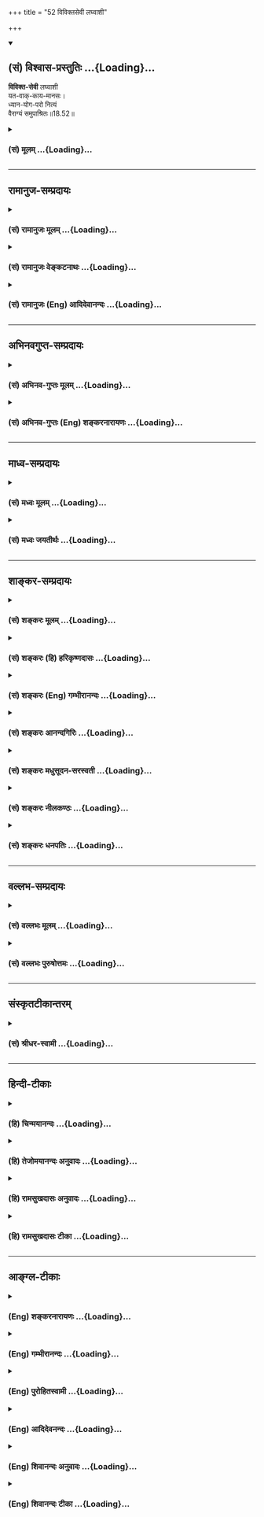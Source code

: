 +++
title = "52 विविक्तसेवी लघ्वाशी"

+++
<div class="js_include" newlevelforh1="2" title="(सं) विश्वास-प्रस्तुतिः" unfilled url="/mahAbhAratam/vyAsaH/shlokashaH/06-bhIShma-parva/03-bhagavad-gItA-parva/saMskRtam/vishvAsa-prastutiH/18_moxa-saMnyAsa-yogaH/52_viviktasevI_laghv.md">
<details open><summary><h2>(सं) विश्वास-प्रस्तुतिः ...{Loading}...</h2></summary>

**विविक्त-सेवी** लघ्वाशी  
यत-वाक्-काय-मानसः।  
ध्यान-योग-परो नित्यं  
वैराग्यं समुपाश्रितः॥18.52॥
</details>
</div>
<div class="js_include collapsed" newlevelforh1="3" title="(सं) मूलम्" unfilled url="/mahAbhAratam/vyAsaH/shlokashaH/06-bhIShma-parva/03-bhagavad-gItA-parva/saMskRtam/mUlam/18_moxa-saMnyAsa-yogaH/52_viviktasevI_laghv.md">
<details><summary><h3>(सं) मूलम् ...{Loading}...</h3></summary>

विविक्तसेवी लघ्वाशी यतवाक्कायमानसः।  
ध्यानयोगपरो नित्यं वैराग्यं समुपाश्रितः।।18.52।।
</details>
</div>


_________________
## रामानुज-सम्प्रदायः
<div class="js_include collapsed" newlevelforh1="3" title="(सं) रामानुजः मूलम्" unfilled url="/mahAbhAratam/vyAsaH/shlokashaH/06-bhIShma-parva/03-bhagavad-gItA-parva/saMskRtam/rAmAnujaH/mUlam/18_moxa-saMnyAsa-yogaH/52_viviktasevI_laghv.md">
<details><summary><h3>(सं) रामानुजः मूलम् ...{Loading}...</h3></summary>

।।18.52।।**बुद्ध्या विशुद्धया** यथावस्थितात्मतत्त्वविषयया **युक्तः;
धृत्या आत्मानं नियम्य च**,विषयविमुखीकरणेन योगयोग्यं मनः कृत्वा;
**शब्दादीन् विषयान् त्यक्त्वा** असन्निहितान् कृत्वा; तन्निमित्तौ **च**
रागद्वेषौ व्युदस्य; **विविक्तसेवी** सर्वैः ध्यानविरोधिभिः विविक्ते देशे
वर्तमानः **लघ्वाशी** अत्यशनानशनरहितः; **यतवाक्कायमानसः**
ध्यानाभिमुखीकृतकायवाङ्मनोवृत्तिः; **ध्यानयोगपरो नित्यम्** एवं भूतः सन्
आप्रयाणाद् अहरहः ध्यानयोगपरः; **वैराग्यं समुपाश्रितः**
ध्येयतत्त्वव्यतिरिक्तविषयदोषावमर्शेन तत्र विरागतां वर्धयन् **अहंकारम्;**
अनात्मनी आत्माभिमानं **बलं** तद्विवृद्धिहेतुभूतं वासनाबलं तन्निमित्तं
**दर्पं कामं क्रोधं परिग्रहं विमुच्य; निर्ममः** सर्वेषु अनात्मीयेषु
आत्मीयबुद्धिरहितः **शान्तः** आत्मानुभवैकसुखः; एवंभूतो ध्यानयोगं कुर्वन्
**ब्रह्मभूयाय कल्पते** ब्रह्मभावाय कल्पते सर्वबन्धविनिर्मुक्तो
यथावस्थितम् आत्मानम् अनुभवति इत्यर्थः।

</details>
</div>
<div class="js_include collapsed" newlevelforh1="3" title="(सं) रामानुजः वेङ्कटनाथः" unfilled url="/mahAbhAratam/vyAsaH/shlokashaH/06-bhIShma-parva/03-bhagavad-gItA-parva/saMskRtam/rAmAnujaH/venkaTanAthaH/18_moxa-saMnyAsa-yogaH/52_viviktasevI_laghv.md">
<details><summary><h3>(सं) रामानुजः वेङ्कटनाथः ...{Loading}...</h3></summary>

।। 18.52बुद्धिशब्दोऽत्र प्रस्तुतब्रह्मशब्दाभिप्रेतविषयबुद्धिगोचरः;
तस्याः
शुद्धिश्चासमग्रविषयत्वसंशयविपर्ययरूपदोषराहित्यमित्याहयथावस्थितात्मतत्त्वविषययेति। धृत्या
इति पूर्वोक्तसप्रकारसात्त्विकधृतिपरामर्शमाहविषयविमुखीकरणेनेति। अत्र
धृत्या मनोनियमनं कर्मोक्तम् अपि च पूर्वमेव त्यक्तविषयस्य कोऽसौ
तदानीन्तनस्त्यागः इत्यत्राऽऽहअसन्निहितान् कृत्वेति। विषयसन्निधिर्हि
विजितेन्द्रियमपि क्षोभयेदिति भावः। रागद्वेषौ व्युदस्य इति
वैषयिकरागद्वेषयोर्व्युदासस्यापि तादात्विकविषयत्वायवैराग्यं समुपाश्रितः
इत्यनेन पुनरुक्तिपरिहाराय चाऽऽहतन्निमित्ताविति। एतेन
विषयासन्निधानफलप्रदर्शनम्। यद्वा विप्रकृष्टेष्वपि सूक्ष्मसङ्गो
निरोद्धव्य इति भावः। विविक्तत्वं रहितत्वम् तत्प्रकृतोपयोगेन विशिनष्टि --
सर्वैर्ध्यानविरोधिभिर्विविक्ते देश इति। लघ्वाशी इत्यनेन
पूर्वोक्तंनात्यश्नतः \[6।16\] इत्यादिकं स्मार्यत
इत्यत्राऽऽहअत्यशनानशनरहित इति। धृत्याऽऽत्मानं नियम्य च
इत्यादिनायतवाक्कायमानसः इत्यस्य
पुनरुक्तिपरिहारायाहध्यानाभिमुखीकृतकायवाङ्मनोवृत्तिरिति।
कायस्याभिमुखीकरणं स्थिरासनादिपरिग्रहः वाचस्तु प्रणवादिव्यतिरिक्तवर्जनम्
मनसस्तु शुभाश्रयालम्बनम्। उक्तानां ध्यानयोगशेषत्वमाहएवम्भूतः सन्निति।
नित्यशब्दविवक्षितमाहआप्रयाणादहरहरितिरागद्वेषौ व्युदस्य इति
वैषयिकरागद्वेषयोर्व्युदासोक्तेःवैराग्यं समुपाश्रितः
इत्येतदाभिमानिकविषयम्; तत्र सम्यगुपाश्रयणं पूर्वसिद्धस्यापि
सम्यगवस्थापनमित्यभिप्रायेणविरागतां वर्धयन्नित्युक्तम्।
एवमहङ्कारादिविमोचनेऽपि द्रष्टव्यम्। शरीरमनःप्राणादिबलानां
योगविरोधित्वाभावात्वासनाबलमिति विशेषितम्।
दर्पोऽत्राहङ्कारबलहेतुकोऽङ्गीकर्तव्यानङ्गीकारः।
योगित्वशान्तत्वादिनिमित्तोऽपि दर्पस्त्याज्यःहृष्टो दृप्यति दृप्तो
धर्ममतिक्रामति \[आ.ध.सू.1।13।4\] इति स्मरणात्।
मनोवाक्कायव्यापारनिवृत्त्यादेरुक्तत्वाच्छान्तशब्दोऽत्र शमहेतुविशेषपर
इत्यत्राऽऽहआत्मानुभवैकसुख इति। इन्द्रियव्यापारोपरतिः क्रोधादिनिवृत्तिश्च
बाह्यसुखनिस्स्पृहत्वात्; तच्च प्रभूतात्मस्वसुखलाभादिति भावः। उक्तेषु
सर्वेषु ध्यानयोगस्याङ्गित्वमाहएवम्भूतो ध्यानयोगं कुर्वन्निति।
ध्यानमेवात्र योगः; ध्यानेन वा योगः। अनन्तरश्लोकार्थपरामर्शेन
ब्रह्मशब्दस्यात्र शुद्धात्मविषयतामाहसर्वबन्धेति।

</details>
</div>
<div class="js_include collapsed" newlevelforh1="3" title="(सं) रामानुजः (Eng) आदिदेवानन्दः" unfilled url="/mahAbhAratam/vyAsaH/shlokashaH/06-bhIShma-parva/03-bhagavad-gItA-parva/saMskRtam/rAmAnujaH/english/AdidevAnandaH/18_moxa-saMnyAsa-yogaH/52_viviktasevI_laghv.md">
<details><summary><h3>(सं) रामानुजः (Eng) आदिदेवानन्दः ...{Loading}...</h3></summary>

18.51 - 18.53 'Endowed with a purified understanding' means endowed with the Buddhi capable of understanding the self as it is in reality;
'subduing the mind by steadiness' means making the mind fit for meditation by turning away from external and internal objects;
'relinishing sound and other objects of senses' means keeping them far away, casting aside love and hate occasioned by them (i.e., the sense objects). 'Resorting to solitude' means living in a lonely place free from hindrances to meditation; 'eat but little' means eating neither too much nor too little; 'restraining speech, body and mind' means directing the operations of body, speech and mind to meditation; 'ever engaged in the Yoga of meditation' means being like this, i.e., constantly engaged in the Yoga of meditation day after day until death; 'taking refuge in dispassion' means developing aversion to all objects except the one entity to be meditated upon, by considering the imperfections of all objects and thus cultivating detachment to everything. Forsaking
'egoism' means abandoning the tendency to consider what is other than the self, as well as neutralising the power of forcible Vasnas
(tendencies) which nourish (egoism), and the resulting pride, desire,
wrath and possessiveness. 'With no feeling of mine' means free from the notion that what does not belong to oneself belongs to oneself; 'Who is tranil' means, who finds sole happiness in experiencing the self. One who has become like this and performs the Yoga of meditation becomes worthy for the state of Brahman. The meaning is that, freed from all bonds, he experiences the self as It really is.

</details>
</div>


_________________
## अभिनवगुप्त-सम्प्रदायः
<div class="js_include collapsed" newlevelforh1="3" title="(सं) अभिनव-गुप्तः मूलम्" unfilled url="/mahAbhAratam/vyAsaH/shlokashaH/06-bhIShma-parva/03-bhagavad-gItA-parva/saMskRtam/abhinava-guptaH/mUlam/18_moxa-saMnyAsa-yogaH/52_viviktasevI_laghv.md">
<details><summary><h3>(सं) अभिनव-गुप्तः मूलम् ...{Loading}...</h3></summary>

।।18.41 -- 18.60।। एवमियता षण्णां प्रत्येकं त्रिस्वरूपत्वं धृत्यादीनां च
प्रतिपादितम्। तन्मध्यात् सात्त्विके राशौ वर्तमानो दैवीं संपदं प्राप्त इह
ज्ञाने योग्यः; त्वं च तथाविधः इत्यर्जुनः प्रोत्साहितः। अधुना तु इदमुच्यते
-- यदि तावदनया ज्ञानबुद्ध्या कर्मणि भवान् प्रवर्तते तदा
स्वधर्मप्रवृत्त्या विज्ञानपूततया च,न कर्मसंबन्धस्तव। अथैतन्नानुमन्यसे;
तदवश्यं तव प्रवृत्त्या तावत् भाव्यम् जातेरेव तथाभावे स्थितत्वात्। यतः
सर्वः स्वभावनियतः +++(S;;N स्वस्वभावनियतः )+++ कुतश्चिद्दोषात्
तिरोहिततत्स्वभावः +++(S;;N -- हिततत्तत्स्वभावः )+++ कंचित्कालं भूत्वापि;
तत्तिरोधायकविगमे स्वभावं व्यक्त्यापन्नं लभत एव। तथाहि एवंविधो वर्णनां
स्वभावः। एवमवश्यंभाविन्यां प्रवृत्तौ ततः फलविभागिता भवेत्।। तदाह --
ब्राह्मणेत्यादि अवशोऽपि तत् इत्यन्तम्। ब्राह्मणादीनां
कर्मप्रविभागनिरूपणस्य स्वभावोऽश्यं नातिक्रामति,+++(S; ; N omit न and read
अतिक्रामति )+++ इति क्षत्रियस्वभावस्य भवतोऽनिच्छतोऽपि प्रकृतिः स्वभावाख्या
नियोक्तृताम् अव्यभिचारेण भजते। केवलं तया नियुक्तस्य पुण्यपापसंबन्धः। अतः
मदभिहितविज्ञानप्रमाणपुरःसरीकारेण कर्माण्यनुतिष्ठ। तथा सति बन्धो
निवर्त्स्यति। इत्यस्यार्थस्य परिकरघटनतात्पर्यं +++(S; ; N -- करबन्धघटन --
)+++ महावाक्यार्थस्य। अवान्तरवाक्यानां स्पष्टा ( ष्टोऽ ) र्थः। समासेन +++(S
omits समासेन )+++ ( श्लो. 50 ) संक्षेपेण। ज्ञानस्य; प्रागुक्तस्य। निष्ठां (
ष्ठा ) वाग्जालपरिहारेण निश्चितामाह। बुद्ध्या विशुद्धया इत्यादि सर्वमेतत्
व्याख्यातप्रायमिति न पुनरायस्यते,+++(N -- रारभ्यते )+++।

</details>
</div>
<div class="js_include collapsed" newlevelforh1="3" title="(सं) अभिनव-गुप्तः (Eng) शङ्करनारायणः" unfilled url="/mahAbhAratam/vyAsaH/shlokashaH/06-bhIShma-parva/03-bhagavad-gItA-parva/saMskRtam/abhinava-guptaH/english/shankaranArAyaNaH/18_moxa-saMnyAsa-yogaH/52_viviktasevI_laghv.md">
<details><summary><h3>(सं) अभिनव-गुप्तः (Eng) शङ्करनारायणः ...{Loading}...</h3></summary>

18.52 See Comment under 18.60

</details>
</div>


_________________
## माध्व-सम्प्रदायः
<div class="js_include collapsed" newlevelforh1="3" title="(सं) मध्वः मूलम्" unfilled url="/mahAbhAratam/vyAsaH/shlokashaH/06-bhIShma-parva/03-bhagavad-gItA-parva/saMskRtam/madhvaH/mUlam/18_moxa-saMnyAsa-yogaH/52_viviktasevI_laghv.md">
<details><summary><h3>(सं) मध्वः मूलम् ...{Loading}...</h3></summary>

।।18.52।। Sri Madhvacharya did not comment on this sloka.

</details>
</div>
<div class="js_include collapsed" newlevelforh1="3" title="(सं) मध्वः जयतीर्थः" unfilled url="/mahAbhAratam/vyAsaH/shlokashaH/06-bhIShma-parva/03-bhagavad-gItA-parva/saMskRtam/madhvaH/jayatIrthaH/18_moxa-saMnyAsa-yogaH/52_viviktasevI_laghv.md">
<details><summary><h3>(सं) मध्वः जयतीर्थः ...{Loading}...</h3></summary>

।।18.52।। Sri Jayatirtha did not comment on this sloka.

</details>
</div>


_________________
## शाङ्कर-सम्प्रदायः
<div class="js_include collapsed" newlevelforh1="3" title="(सं) शङ्करः मूलम्" unfilled url="/mahAbhAratam/vyAsaH/shlokashaH/06-bhIShma-parva/03-bhagavad-gItA-parva/saMskRtam/shankaraH/mUlam/18_moxa-saMnyAsa-yogaH/52_viviktasevI_laghv.md">
<details><summary><h3>(सं) शङ्करः मूलम् ...{Loading}...</h3></summary>

।।18.52।। --,**विविक्तसेवी** अरण्यनदीपुलिनगिरिगुहादीन् विविक्तान् देशान्
सेवितुं शीलम् अस्य इति विविक्तसेवी; **लघ्वाशी** लघ्वशनशीलः --
विविक्तसेवालघ्वशनयोः निद्रादिदोषनिवर्तकत्वेन चित्तप्रसादहेतुत्वात्
ग्रहणम् **यतवाक्कायमानसः** वाक् च कायश्च मानसं च यतानि संयतानि यस्य
ज्ञाननिष्ठस्य सः ज्ञाननिष्ठः यतिः यतवाक्कायमानसः स्यात्। एवम्
उपरतसर्वकरणः सन् **ध्यानयोगपरः** ध्यानम् आत्मस्वरूपचिन्तनम्; योगः
आत्मविषये एकाग्रीकरणम् तौ परत्वेन कर्तव्यौ यस्य सः ध्यानयोगपरः
**नित्यं** नित्यग्रहणं मन्त्रजपाद्यन्यकर्तव्याभावप्रदर्शनार्थम्;
**वैराग्यं** विरागस्य भावः दृष्टादृष्टेषु विषयेषु वैतृष्ण्यं
**समुपाश्रितः** सम्यक् उपाश्रितः नित्यमेव इत्यर्थः।। किं च --,

</details>
</div>
<div class="js_include collapsed" newlevelforh1="3" title="(सं) शङ्करः (हि) हरिकृष्णदासः" unfilled url="/mahAbhAratam/vyAsaH/shlokashaH/06-bhIShma-parva/03-bhagavad-gItA-parva/saMskRtam/shankaraH/hindI/harikRShNadAsaH/18_moxa-saMnyAsa-yogaH/52_viviktasevI_laghv.md">
<details><summary><h3>(सं) शङ्करः (हि) हरिकृष्णदासः ...{Loading}...</h3></summary>

।।18.52।। उसके बाद --, विविक्त देशका सेवन करनेवालाअर्थात् वन; नदीतीर;
पहाड़की गुफा आदि एकान्त देशका सेवन करना ही जिसका स्वभाव है ऐसा; और हलका
आहार करनेवाला होकर; एकान्तसेवन और हलका भोजन यह दोनों निद्रादि दोषोंके
निवर्तक होनेसे चित्तकी स्वच्छतामें हेतु हैं; इसलिये इनका ग्रहण किया गया
है। तथा मन; वाणी और शरीरको वशमें करनेवाला होकर; अर्थात् जिस ज्ञाननिष्ठ
यतिके काया; मन और वाणी तीनों जीते हुए होते हैं; वह यतवाक्कायमानस होता है
-- इस प्रकार सब इन्द्रियोंको कर्मोंसे उपराम करके; तथा नित्य ध्यानयोगके
परायण रहता हुआ आत्मस्वरूपचिन्तनका नाम ध्यान है और आत्मामें चित्तको
एकाग्र करनेका नाम योग है; यह दोनों प्रधानरूपसे जिसके कर्तव्य हों उसका
नाम ध्यानयोगपरायण है; उसके साथ नित्य पदका ग्रहण मन्त्रजप आदि अन्य
कर्तव्योंका अभाव दिखानेके लिये किया गया है। तथा इस लोक और परलोकके
भोगोंमें तृष्णाका अभावरूप जो वैराग्य है; उसके आश्रित होकर अर्थात् सदा
वैराग्यसम्पन्न होकर।

</details>
</div>
<div class="js_include collapsed" newlevelforh1="3" title="(सं) शङ्करः (Eng) गम्भीरानन्दः" unfilled url="/mahAbhAratam/vyAsaH/shlokashaH/06-bhIShma-parva/03-bhagavad-gItA-parva/saMskRtam/shankaraH/english/gambhIrAnandaH/18_moxa-saMnyAsa-yogaH/52_viviktasevI_laghv.md">
<details><summary><h3>(सं) शङ्करः (Eng) गम्भीरानन्दः ...{Loading}...</h3></summary>

18.52 Vivikta-sevi, one who resorts to solitude, is habituated to
repairing into such solitary places as a forest, bank of a river,
mountain caves, etc.; laghuasi, eats sparingly, is habituated to eating
a little-repairing to solitary places and eating sparingly are nentioned
here since they are the causes of tranillity of mind through the
elimination of defects like sleep etc.-; the person steadfast in
Knowledge, yata-vak-kaya-manasah, who has speech, body and mind under
control. Having all his organs withdrawn thus, dhyana-yoga-parah nityam,
one to whom meditation and concentration are ever the highest
(duty)-meditation is thinking of the real nature of the Self, and
concentration is making the mind one-pointed with regard to the Self
itself; one to whom these meditation and concentration are the highest
(duty) is dhyana-yoga-parah-. Nityam, (ever) is used to indicate the
absence of other duties like repetition of mantra \[A formula of prayer
sacred to any deity.-V.S.A.\] etc. Samupasritah, one who is fully
possessed, i.e. ever possessed; of vairagyam, dispassion, absence of
longing for objects seen or unseen-. Further,

</details>
</div>
<div class="js_include collapsed" newlevelforh1="3" title="(सं) शङ्करः आनन्दगिरिः" unfilled url="/mahAbhAratam/vyAsaH/shlokashaH/06-bhIShma-parva/03-bhagavad-gItA-parva/saMskRtam/shankaraH/AnandagiriH/18_moxa-saMnyAsa-yogaH/52_viviktasevI_laghv.md">
<details><summary><h3>(सं) शङ्करः आनन्दगिरिः ...{Loading}...</h3></summary>

।।18.52।। देहस्थितिहेत्वतिरिक्तविषयत्यागो देहस्थित्यर्थेष्वपि तेषु
रागद्वेषवर्जनमित्युपायभेदे सिद्धे सन्त्युपायान्तराण्यपि
यत्नसाध्यानीत्याह -- **तत इति।** चित्तैकाग्र्यप्रसादार्थं
विविक्तसेवित्वं व्याकरोति -- **अरण्येति।** निद्रादिदोषनिवृत्त्यर्थं
लघ्वाशित्वं विशदयति -- **लघ्विति।** लघु परिमितं हितं मेध्यं चाशितुं
शीलमस्येति तथोच्यते। विशेषणयोस्तात्पर्यं विवृणोति -- **विविक्तेति।**
निद्रादीत्यादिशब्दादालस्यप्रमादादयो बुद्धिविक्षेपका विवक्षिताः।
वक्ष्यमाणध्यानयोगयोरुपायत्वेन विशेषणान्तरं विभजते -- **वाक्चेति।**
वागादिसंयमस्यावश्यकत्वद्योतनार्थं स्यादित्युक्तम्।
संयतवागादिकरणग्रामस्यानायासेन कर्तव्यमुपदिशति -- **एवमिति।**
मन्त्रजपादीत्यादिपदेन प्रदक्षिणप्रणामादयो ध्यानयोगप्रतिबन्धका गृहीताः।
उक्तयोरेव ध्यानयोगयोरुपायत्वेनोक्तं विरागभावं विभजते -- **दृष्टेति।**
सम्यक्त्वमेव व्यनक्ति -- **नित्यमिति।**

</details>
</div>
<div class="js_include collapsed" newlevelforh1="3" title="(सं) शङ्करः मधुसूदन-सरस्वती" unfilled url="/mahAbhAratam/vyAsaH/shlokashaH/06-bhIShma-parva/03-bhagavad-gItA-parva/saMskRtam/shankaraH/madhusUdana-sarasvatI/18_moxa-saMnyAsa-yogaH/52_viviktasevI_laghv.md">
<details><summary><h3>(सं) शङ्करः मधुसूदन-सरस्वती ...{Loading}...</h3></summary>

।।18.52।। विविक्तसेवीति। विविक्तं जनसंमर्दरहितं पवित्रं च
यदरण्यगिरिगुहादि तत्सेवितुं शीलं यस्य स चित्तैकाग्र्यसम्पत्त्यर्थं
तद्विक्षेपकारिरहित इत्यर्थः। लघ्वाशी लघु परिमितं हितं मेध्यं चाशितुं
शीलं यस्य सः। निद्रालस्यादि चित्तलयकारिरहित इत्यर्थः। यतानि संयतानि
वाक्कायमानसानि येन सः। यमनियमासनादिसाधनसंपन्न इत्यर्थः। ध्यानयोगपरो
नित्यं चित्तस्यात्माकारप्रत्ययावृत्तिर्ध्यानम्; आत्माकारप्रत्ययेन
निर्वृत्तिकतापादनं योगः; नित्यं सदैव तत्परस्तयोरनुष्ठानपरो नतु
मन्त्रजपतीर्थयात्रादिपरः कदाचिदित्यर्थः। वैराग्यं दृष्टादृष्टविषयेषु
स्पृहाविरोधि चित्तपरिणामं समुपाश्रितः सम्यङ्निश्चलत्वेन नित्यमाश्रितः।

</details>
</div>
<div class="js_include collapsed" newlevelforh1="3" title="(सं) शङ्करः नीलकण्ठः" unfilled url="/mahAbhAratam/vyAsaH/shlokashaH/06-bhIShma-parva/03-bhagavad-gItA-parva/saMskRtam/shankaraH/nIlakaNThaH/18_moxa-saMnyAsa-yogaH/52_viviktasevI_laghv.md">
<details><summary><h3>(सं) शङ्करः नीलकण्ठः ...{Loading}...</h3></summary>

।।18.52।। केन साधनजातेनैवंभूतो भवतीत्यत आह -- **विविक्तेति।**
यत्तच्छब्दाध्याहारेण योज्यम्। नित्यमिति सर्वत्र संबन्धनीयम्। यो नित्यं
विविक्तसेवी एकान्तशीली। लघ्वाशी मिताशनशीलश्च। तथा नित्यं वैराग्यं
रागाभावं समुपाश्रितश्च। तथा नित्यं ध्यानयोगः षष्ठाध्यायोक्तस्तत्परश्च यो
नित्यं भवति स यतवाक्कायमानसो भवति। यतकाय आसनदार्ढ्येन। यतवाग् विषयेभ्य
इन्द्रियाणां प्रत्याहरणेन। यतमानसः सर्वसंकल्पत्यागेन। अत्र चतुर्भिः
साधनैर्यतवाक्कायमानसत्वं साध्यम्। नित्यं विविक्तसेवादिशीलः सन्
यतवाक्कायमानसो भूत्वा ब्रह्मभूयाय कल्पत इत्युत्तरेणान्वयः।

</details>
</div>
<div class="js_include collapsed" newlevelforh1="3" title="(सं) शङ्करः धनपतिः" unfilled url="/mahAbhAratam/vyAsaH/shlokashaH/06-bhIShma-parva/03-bhagavad-gItA-parva/saMskRtam/shankaraH/dhanapatiH/18_moxa-saMnyAsa-yogaH/52_viviktasevI_laghv.md">
<details><summary><h3>(सं) शङ्करः धनपतिः ...{Loading}...</h3></summary>

।।18.52।। ततः विविक्तदेशसेवी वनगिरिगुहानदीपुलिनादीन्विविक्तान्
जनसमुदायशून्यान् देशान्सेवितुं शीलमस्येति विविक्तदेशसेवी एतादृशस्य
चित्तं विक्षेपाभावादेकाग्रं सत्प्रसन्नं भवति।
निद्रादिदोषनिबन्धचित्ताप्रसादनिवृत्त्यार्थमाह -- लघ्वाशी
हितमितमेध्याशनशीलः। यतानि वशीकृतानि वाक्कायमानसानि यस्य स ज्ञाननिष्ठाः
यतवाक्कायमानसः। एवमुपरतसर्वकरणः सन् ध्यानयोगपरो ध्यानमात्मस्वरुपचिन्तनं;
मनस आत्मस्वरुपविषय एकाग्रीकरणं योगः ध्यानयोगौ परत्वेन कर्तव्यौ यस्य स
नित्यं सदैव ध्यायोगपरः।
मन्त्रजपप्रदक्षिणप्रणामद्यन्यकर्तव्याभावप्रदर्शनार्थं नित्यग्रहणम्।
ध्यानयोग्यपरत्वसिद्य्धर्थमाह। वैराग्यं विरागभावं दृष्टादृष्टेष्टविषयेषु
वैतृष्णयं समुपाश्रितः सम्यङ् निश्चलत्वेन नित्यमेवाश्रितः।

</details>
</div>


_________________
## वल्लभ-सम्प्रदायः
<div class="js_include collapsed" newlevelforh1="3" title="(सं) वल्लभः मूलम्" unfilled url="/mahAbhAratam/vyAsaH/shlokashaH/06-bhIShma-parva/03-bhagavad-gItA-parva/saMskRtam/vallabhaH/mUlam/18_moxa-saMnyAsa-yogaH/52_viviktasevI_laghv.md">
<details><summary><h3>(सं) वल्लभः मूलम् ...{Loading}...</h3></summary>

।।18.51 -- 18.53।। तथा हि बुद्ध्येति त्रिभिः। बुद्ध्या
यथोक्तकर्मफलादित्यागाद्विशुद्धया साङ्ख्यमार्गीयया युक्तः
योगेनाव्यभिचारिण्या धृत्याऽऽत्मानं नियम्य च स्वान्तर्यामिध्यानैकनिष्ठः
सर्वत्रानात्मत्वदृष्ट्या वैराग्यं समुपाश्रितः कर्मस्वहम्ममत्वरहितः शान्त
इति पूर्वसूत्रितस्य भाष्यं फलितं तथाभूत आनन्दांशाविर्भूतो ब्रह्मभूयाय
अक्षरब्रह्मात्मभावाय कल्पते; स्वात्मानंब्रह्माहमस्मि इति
यथावदनुभवतीत्यर्थः। इतीयं स्वज्ञानस्य परा निष्ठा
भगवद्गुणसाराविर्भावात्तद्व्यपदेशः प्राज्ञवदिति।

</details>
</div>
<div class="js_include collapsed" newlevelforh1="3" title="(सं) वल्लभः पुरुषोत्तमः" unfilled url="/mahAbhAratam/vyAsaH/shlokashaH/06-bhIShma-parva/03-bhagavad-gItA-parva/saMskRtam/vallabhaH/puruShottamaH/18_moxa-saMnyAsa-yogaH/52_viviktasevI_laghv.md">
<details><summary><h3>(सं) वल्लभः पुरुषोत्तमः ...{Loading}...</h3></summary>

  
  
।।18.52।। किञ्च। विविक्तसेवी एकान्ते मत्सेवनपरः; लब्धाशी लब्धः प्राप्तो
यो मत्प्रसादो लाभरूपस्तद्भोजनकृत्। यतवाक्कायमानसः यतानि वशीकृतानि
कायवाङ्मनांसि येन सः। तथा हि -- वचनेन मन्नामकथाद्यतिरिक्तं न वदति;
कायश्च मत्सेवातिरिक्तकार्ये नोपयाति; मनोऽपि मदन्यन्न स्मरति। नित्यं
ध्यानयोगपरः। ध्यानेन यो योगो मत्संयोगस्तस्मिन् परस्तत्परः वैराग्यं
सर्ववस्तुदोषालोचनात्मकं समुपाश्रितः सम्यक् उप समीपे आश्रितः। अनेन
विकारसत्त्वेऽपि तद्राहित्यं निरूपितम्।  
  

</details>
</div>


_________________
## संस्कृतटीकान्तरम्
<div class="js_include collapsed" newlevelforh1="3" title="(सं) श्रीधर-स्वामी" unfilled url="/mahAbhAratam/vyAsaH/shlokashaH/06-bhIShma-parva/03-bhagavad-gItA-parva/saMskRtam/shrIdhara-svAmI/18_moxa-saMnyAsa-yogaH/52_viviktasevI_laghv.md">
<details><summary><h3>(सं) श्रीधर-स्वामी ...{Loading}...</h3></summary>

।।18.52।। किंच **-- विविक्तेति।** विविक्तसेवी शुद्धदेशावस्थायी लध्वाशी
मितभोजी एतैरुपायैर्यतवाक्कायमानसः संयतवाग्देहचित्तो भूत्वा नित्यं सर्वदा
ध्यानेन यो योगो ब्रह्मसंस्पर्शस्तत्परः सन् ध्यानाविच्छेदार्थं पुनः
पुनर्दृढं वैराग्यं सम्यगुपाश्रितो भूत्वा।

</details>
</div>


_________________
## हिन्दी-टीकाः
<div class="js_include collapsed" newlevelforh1="3" title="(हि) चिन्मयानन्दः" unfilled url="/mahAbhAratam/vyAsaH/shlokashaH/06-bhIShma-parva/03-bhagavad-gItA-parva/hindI/chinmayAnandaH/18_moxa-saMnyAsa-yogaH/52_viviktasevI_laghv.md">
<details><summary><h3>(हि) चिन्मयानन्दः ...{Loading}...</h3></summary>

।।18.52।। विविक्तसेवी पूर्व श्लोक में वर्णित गुणों से युक्त साधक को
एकान्त में जाना चाहिए। एकान्तवासीस्वभाव के साधक को विवक्तसेवी कहते हैं।
एकान्त के लिए किसी वनउपवन में ही जाने की आवश्यकता नहीं है। इससे तात्पर्य
ऐसे स्थान से है; जहाँ बाह्य विक्षेपों की संख्या न्यूनतम हो। कोई व्यक्ति
अपने घर में भी ऐसे समय का चयन कर सकता है; जब वहाँ विक्षेपों के कारण नहीं
होते हैं। लघ्वाशी इस शब्द का अर्थ है मिताहारी। अत्यधिक भोजन करने से शरीर
स्थूल और बुद्धि मन्द हो जाती है। समस्त साधकों के लिए परिमितता तो एक नियम
ही है। यतवाक्कायमानस वाणी और शरीर से तात्पर्य कर्मेन्द्रियों और
ज्ञानेन्द्रियों से है। इन दोनों के वश में होने पर मन का संयम भी सरल हो
जाता है। विषयग्रहण; तत्पश्चात् होने वाली प्रतिक्रियायें तथा मन को संयत
करने का अर्थ इन सब कर्मों में अहंकार भाव का त्याग करना है। ध्यानयोगपर मन
वृत्तिरूपी है। अत मन कभी निरालम्ब नहीं रह सकता। उसकी विषयाभिमुखी
प्रवृत्ति को अवरुद्ध करने का एकमात्र उपाय यह है कि उसे चिन्तन के लिए कोई
श्रेष्ठ ध्येय उपलब्ध कराया जाये। जिस मात्रा में वह उस ध्येय में समाहित
होता जायेगा; उसी मात्रा में उसकी बहिर्मुखी प्रवृत्ति भी शान्त होती
जायेगी। विषयों से निवृत्त करके मन को परमात्मा के स्वरूप में स्थित या
समाहित करने का प्रयत्न ही ध्यानयोग कहा जाता है। साधक को इसकी साधना में
सदैव तत्पर रहना चाहिए; क्योंकि मन के उपशमन का यही सर्वश्रेष्ठ साधन
है। वैराग्य से युक्त वैराग्य राग का विरोधी नहीं है। राग का विरोधी तो
द्वेष है। राग और द्वेष इन दोनों से ही मुक्त होना वैराग्य है। जब मनुष्य
यह समझ लेता है कि विषयों में सुख नहीं है; तब उसका मन स्वत ही विषयों से
विरत हो जाता है। वैराग्यशाली पुरुष विषयों से दूर नहीं भागता; वरन् वे
विषय ही ऐसे पुरुष से निराश होकर भाग जाते हैं जैसेजैसे मनुष्य का विकास
होता जाता है; वैसेवैसे उसकी अभिरुचियों में भी परिवर्तन आता है और उन
परिवर्तनों के साथ ही अपनी पूर्व रुचियों की वस्तुओं में उसका कोई आकर्षण
नहीं रह जाता। उदाहरणार्थ; जब तक कोई मनुष्य भोगी और विलासी प्रवृत्ति का
होता है; उसका मित्र परिवार भी समान गुणों वाला रहता है। परन्तु जब वह
राजनीतिक और सामाजिक कार्यों में रुचि लेने लगता है; तब उसका घर राजनीतिक
और सामाजिक कार्यकर्ताओं से भरा रहने लगता है। कुछ समय बाद विचारों में और
अधिक पक्वता आने पर वह पुरुष आध्यात्मिक स्वभाव का बन जाता है। उस स्थिति
में सत्तावार्ता में रमने वाले राजनीतिज्ञ और ईर्ष्या तथा प्रतिस्प्ार्धा
के भाव से पूर्ण सामाजिक कार्यकर्ता भी वहाँ से निवृत्त हो जाते हैं। अब
उनका स्थान तत्त्वचिन्तक और आध्यात्मिक पुरुष ले लेते हैं। इस उदाहरण से यह
स्पष्ट हो जाता है कि किस प्रकार मन के विकसित होने पर निम्न स्तर की
वस्तुएं स्वत निवृत्त हो जाती हैं। यह वास्तविक वैराग्य है। इस वैराग्य में
किसी प्रकार का कष्ट नहीं होता।

</details>
</div>
<div class="js_include collapsed" newlevelforh1="3" title="(हि) तेजोमयानन्दः अनुवादः" unfilled url="/mahAbhAratam/vyAsaH/shlokashaH/06-bhIShma-parva/03-bhagavad-gItA-parva/hindI/tejomayAnandaH/anuvAdaH/18_moxa-saMnyAsa-yogaH/52_viviktasevI_laghv.md">
<details><summary><h3>(हि) तेजोमयानन्दः अनुवादः ...{Loading}...</h3></summary>

।।18.52।। विविक्त सेवी, लघ्वाशी (मिताहारी) जिसने अपने शरीर, वाणी और मन
को संयत किया है, ध्यानयोग के अभ्यास में सदैव तत्पर तथा वैराग्य पर
समाश्रित।।

</details>
</div>
<div class="js_include collapsed" newlevelforh1="3" title="(हि) रामसुखदासः अनुवादः" unfilled url="/mahAbhAratam/vyAsaH/shlokashaH/06-bhIShma-parva/03-bhagavad-gItA-parva/hindI/rAmasukhadAsaH/anuvAdaH/18_moxa-saMnyAsa-yogaH/52_viviktasevI_laghv.md">
<details><summary><h3>(हि) रामसुखदासः अनुवादः ...{Loading}...</h3></summary>

।।18.52।। जो विशुद्ध (सात्त्विकी) बुद्धिसे युक्त, वैराग्यके आश्रित,
एकान्तका सेवन करनेवाला और नियमित भोजन करनेवाला साधक धैर्यपूर्वक
इन्द्रियोंका नियमन करके, शरीर-वाणी-मनको वशमें करके, शब्दादि विषयोंका
त्याग करके और राग-द्वेषको छोड़कर निरन्तर ध्यानयोगके परायण हो जाता है, वह
अहंकार, बल, दर्प, काम, क्रोध और परिग्रहका त्याग करके एवं निर्मम तथा
शान्त होकर ब्रह्मप्राप्तिका पात्र हो जाता है।

</details>
</div>
<div class="js_include collapsed" newlevelforh1="3" title="(हि) रामसुखदासः टीका" unfilled url="/mahAbhAratam/vyAsaH/shlokashaH/06-bhIShma-parva/03-bhagavad-gItA-parva/hindI/rAmasukhadAsaH/TIkA/18_moxa-saMnyAsa-yogaH/52_viviktasevI_laghv.md">
<details><summary><h3>(हि) रामसुखदासः टीका ...{Loading}...</h3></summary>

।।18.52।।***व्याख्या --***  **बुद्ध्या विशुद्धया युक्तः --** जो
साङ्ख्ययोगी साधक परमात्मतत्त्वको प्राप्त करना चाहता है; उसकी बुद्धि
विशुद्ध अर्थात् सात्त्विकी (गीता 18। 30) हो। उसकी बुद्धिका विवेक साफसाफ
हो; उसमें किञ्चिन्मात्र भी सन्देह न हो। इस साङ्ख्ययोगके प्रकरणमें सबसे
पहले बुद्धिका नाम आया है। इसका तात्पर्य है कि साङ्ख्ययोगीके लिये जिस
विवेककी आवश्यकता है; वह विवेक बुद्धिमें ही प्रकट होता है। उस विवेकसे वह
जडताका त्याग करता है।**वैराग्यं समुपाश्रितः --** जैसे संसारी लोग
रागपूर्वक वस्तु; व्यक्ति आदिके आश्रित रहते हैं; उनको अपना आश्रय; सहारा
मानते हैं; ऐसे ही साङ्ख्ययोगका साधक वैराग्यके आश्रित रहता है अर्थात्
जनसमुदाय; स्थान आदिसे उसकी स्वाभाविक ही निर्लिप्तता बनी रहती है। लौकिक
और पारलौकिक सम्पूर्ण भोगोंसे उसका दृढ़ वैराग्य होता है।**विविक्तसेवी
--** साङ्ख्ययोगके साधकका स्वभाव; उसकी रुचि स्वतःस्वाभाविक एकान्तमें
रहनेकी होती है। एकान्तसेवनकी रुचि होनी तो बढ़िया है; पर उसका आग्रह नहीं
होना चाहिये अर्थात् एकान्त न मिलनेपर मनमें विक्षेप; हलचल नहीं होनी
चाहिये। आग्रह न होनेसे रुचि होनेपर भी एकान्त न मिले; प्रत्युत समुदाय
मिले; खूब हल्लागुल्ला हो; तो भी साधक उकतायेगा नहीं अर्थात्
सिद्धिअसिद्धिमें सम रहेगा। परन्तु आग्रह होगा तो वह उकता जायगा; उससे
समुदाय सहा नहीं जायगा। अतः साधकका स्वभाव तो एकान्तमें रहनेका ही होना
चाहिये; पर एकान्त न मिले तो उसके अन्तःकरणमें हलचल नहीं होनी चाहिये। कारण
कि हलचल होनेसे अन्तःकरणमें संसारकी महत्ता आती है और संसारकी महत्ता आनेपर
हलचल होती है; जो कि ध्यानयोगमें बाधक है। एकान्तमें रहनेसे साधन अधिक होगा;
मन भगवान्में अच्छी तरह लगेगा अन्तःकरण निर्मल बनेगा -- इन बातोंको लेकर
मनमें जो प्रसन्नता होती है; वह साधनमें सहायक होती है। परन्तु एकान्तमें
हल्लागुल्ला करनेवाला कोई नहीं होगा अतः वहाँ नींद अच्छी आयेगी; वहाँ किसी
भी प्रकारसे बैठ जायँ तो कोई देखनेवाला नहीं होगा; वहाँ सब प्रकारसे आराम
रहेगा; एकान्तमें रहनेसे लोग भी ज्यादा मानबड़ाई; आदर करेंगे -- इन बातोंको
लेकर मनमें जो प्रसन्नता होती है; वह साधनमें बाधक होती है क्योंकि यह सब
भोग है। साधकको इन सुखसुविधाओंमें फँसना नहीं चाहिये; प्रत्युत इनसे सदा
सावधान रहना चाहिये।  
  
**लघ्वाशी --** साधकका स्वभाव स्वल्प अर्थात् नियमित और सात्त्विक भोजन
करनेका हो। भोजनके विषयमें हित; मित और मेध्य -- ये तीन बातें बतायी गयी
हैं। हित का तात्पर्य है -- भोजन शरीरके अनुकूल हो। मितका तात्पर्य है --
भोजन न तो अधिक करे और न कम करे; प्रत्युत जितने भोजनसे शरीरनिर्वाह की
जाय; उतना भोजन करे (गीता 6। 16)। भोजनसे शरीर पुष्ट हो जायगा -- ऐसे भावसे
भोजन न करे; प्रत्युत केवल औषधकी तरह क्षुधानिवृत्तिके लिये ही भोजन करे;
जिससे साधनमें विघ्न न पड़े। मेध्यका तात्पर्य है -- भोजन पवित्र हो।  
  
**धृत्यात्मानं नियम्य च --** सांसारिक कितने ही प्रलोभन सामने आनेपर भी
बुद्धिको अपने ध्येय परमात्मतत्त्वसे विचलित न होने देना -- ऐसी दृढ़
सात्त्विकी धृति (गीता 18। 33) के द्वारा इन्द्रियोंका नियमन करे अर्थात्
उनको मर्यादामें रखे। आठों पहर यह जागृति रहे कि इन्द्रियोंके द्वारा
साधनके विरुद्ध कोई भी चेष्टा न हो।  
  
**यतवाक्कायमानसः --** शरीर; वाणी और मनको संयत (वशमें) करना भी साधकके
लिये बहुत जरूरी है (गीता 17। 14 -- 16)। अतः वह शरीरसे वृथा न घूमे;
देखनेसुननेके शौकसे कोई यात्रा न करे। वाणीसे वृथा बातचीत न करे; आवश्यक
होनेपर ही बोले; असत्य न बोले; निन्दाचुगली न करे। मनसे रागपूर्वक संसारका
चिन्तन न करे; प्रत्युत परमात्माका चिन्तन
करे।**शब्दादीन्विषयांस्त्यक्त्वा --** ध्यानके समय बाहरके जितने सम्बन्ध
हैं; जो कि विषयरूपसे आते हैं और जिनसे संयोगजन्य सुख होता है; उन शब्द;
स्पर्श; रूप; रस और गन्ध -- पाँचों विषयोंका स्वरूपसे ही त्याग कर देना
चाहिये। कारण कि विषयोंका रागपूर्वक सेवन करनेवाला ध्यानयोगका साधन नहीं कर
सकता। अगर विषयोंका रागपूर्वक सेवन करेगा तो ध्यानमें वृत्तियाँ (बहिर्मुख
होनेसे) नहीं लगेंगी और विषयोंका चिन्तन होगा।**रागद्वेषौ व्युदस्य च --**
सांसारिक वस्तु महत्त्वशाली है; अपने काममें आनेवाली है; उपयोगी है -- ऐसा
जो भाव है; उसका नाम राग है। तात्पर्य है कि अन्तःकरणमें असत् वस्तुका जो
रंग चढ़ा हुआ है; वह राग है। असत् वस्तु आदिमें राग रहते हुए कोई उनकी
प्राप्तिमें बाधा डालता है; उसके प्रति द्वेष हो जाता है। असत् संसारके किसी
अंशमें राग हो जाय तो दूसरे अंशमें द्वेष हो जाता है -- यह नियम है। जैसे;
शरीरमें राग हो जाय तो शरीरके अनुकूल वस्तुमात्रमें राग हो जाता है और
प्रतिकूल वस्तुमात्रमें द्वेष हो जाता है। संसारके साथ रागसे भी सम्बन्ध
जुड़ता है और द्वेषसे भी सम्बन्ध जुड़ता है। रागवाली बातका भी चिन्तन होता
है और द्वेषवाली बातका भी चिन्तन होता है। इसलिये साधक न राग करे और न
द्वेष करे।  
  
**ध्यानयोगपरो नित्यम् --** साधक नित्य ही ध्यानयोगके परायण रहे अर्थात्
ध्यानके सिवाय दूसरा कोई साधन न करे। ध्यानके समय तो ध्यान करे ही;
व्यवहारके समय अर्थात् चलतेफिरते; खातेपीते; कामधंधा करते समय भी यह ध्यान
(भाव) सदा बना रहे कि वास्तवमें एक परमात्माके सिवाय संसारकी स्वतन्त्र
सत्ता है ही नहीं (गीता 18। 20)।  
  
**अहंकारं बलं दर्पं ৷৷. विमुच्य --** गुणोंको लेकर अपनेमें जो एक विशेषता
दीखती है; उसे अहंकार कहते हैं। जबर्दस्ती करके; विशेषतासे मनमानी करनेका
जो आग्रह (हठ) होता है; उसे बल कहते हैं। जमीनजायदाद आदि बाह्य चीजोंकी
विशेषताको लेकर जो घमंड होता है; उसे दर्प कहते हैं। भोग; पदार्थ तथा
अनुकूल परिस्थिति मिल जाय; इस इच्छाका नाम काम है। अपने स्वार्थ और
अभिमानमें ठेस लगनेपर दूसरोंका अनिष्ट करनेके लिये जो जलनात्मक वृत्ति पैदा
होती है; उसको क्रोध कहते हैं। भोगबुद्धिसे; सुखआरामबुद्धिसे चीजोंका जो
संग्रह किया जाता है; उसे परिग्रह **(टिप्पणी प₀ 947.1)** कहते हैं। साधक
उपर्युक्त अहंकार; बल; दर्प; काम; क्रोध और परिग्रह -- इन सबका त्याग कर
देता है।  
  
**निर्ममः --** अपने पास निर्वाहमात्रकी जो वस्तुएँ हैं और कर्म करनेके
शरीर; इन्द्रियाँ आदि जो साधन हैं; उनमें ममता अर्थात् अपनापन न हो
**(टिप्पणी प₀ 947.2)**। अपना शरीर; वस्तु आदि जो हमें प्रिय लगते हैं;
उनके बने रहनेकी इच्छा न होना निर्मम होना है। जिन व्यक्तियों और वस्तुओंको
हम अपनी मानते हैं; वे आजसे सौ वर्ष पहले भी अपनी नहीं थीं और सौ वर्षके
बाद भी अपनी नहीं रहेंगी। अतः जो अपनी नहीं रहेंगी; उनका उपयोग या सेवा तो
कर सकते हैं; पर उनको,अपनी मानकर अपने पास नहीं रख सकते। अगर उनको अपने पास
नहीं रख सकते तो वे अपने नहीं हैं ऐसा माननेमें क्या बाधा है उनको अपनी न
माननेसे अधिक निर्मम हो जाता है।**शान्तः --** असत् संसारके साथ सम्बन्ध
रखनेसे ही अन्तःकरणमें अशान्ति; हलचल आदि पैदा होते हैं। जडतासे सर्वथा
सम्बन्धविच्छेद होनेपर अशान्ति कभी पासमें आती ही नहीं। फिर रागद्वेष न
रहनेसे साधक हरदम शान्त रहता है।**ब्रह्मभूयाय कल्पते --** ममतारहित और
शान्त मनुष्य (साङ्ख्ययोगका साधक) परमात्मप्राप्तिका अधिकारी बन जाता है
अर्थात् असत्का सर्वथा सम्बन्ध छूटते ही उसमें ब्रह्मप्राप्तिकी योग्यता;
सामर्थ्य आ जाती है। कारण कि जबतक असत् पदार्थोंके साथ सम्बन्ध रहता है;
तबतक परमात्मप्राप्तिकी सामर्थ्य नहीं आती।  
  
***सम्बन्ध --***  उपर्युक्त साधनसामग्रीसे निष्ठा प्राप्त हो जानेपर
क्या होता है -- इसको आगेके श्लोकमें बताते हैं।  
  

</details>
</div>


_________________
## आङ्ग्ल-टीकाः
<div class="js_include collapsed" newlevelforh1="3" title="(Eng) शङ्करनारायणः" unfilled url="/mahAbhAratam/vyAsaH/shlokashaH/06-bhIShma-parva/03-bhagavad-gItA-parva/english/shankaranArAyaNaH/18_moxa-saMnyAsa-yogaH/52_viviktasevI_laghv.md">
<details><summary><h3>(Eng) शङ्करनारायणः ...{Loading}...</h3></summary>

18.52. Who enjoys solitude, eats lightly, has controlled his speech-organ, body and mind; who is permanently devoted to the meditation-Yoga; and who has taken shelter in the perennial desirelessness;

</details>
</div>
<div class="js_include collapsed" newlevelforh1="3" title="(Eng) गम्भीरानन्दः" unfilled url="/mahAbhAratam/vyAsaH/shlokashaH/06-bhIShma-parva/03-bhagavad-gItA-parva/english/gambhIrAnandaH/18_moxa-saMnyAsa-yogaH/52_viviktasevI_laghv.md">
<details><summary><h3>(Eng) गम्भीरानन्दः ...{Loading}...</h3></summary>

18.52 One who resorts to solitude, eats sparingly, has speech, body and mind under control, to whom meditation and concentration are ever the highest (duty), and who is possessed of dispassion;

</details>
</div>
<div class="js_include collapsed" newlevelforh1="3" title="(Eng) पुरोहितस्वामी" unfilled url="/mahAbhAratam/vyAsaH/shlokashaH/06-bhIShma-parva/03-bhagavad-gItA-parva/english/purohitasvAmI/18_moxa-saMnyAsa-yogaH/52_viviktasevI_laghv.md">
<details><summary><h3>(Eng) पुरोहितस्वामी ...{Loading}...</h3></summary>

18.52 Enjoying solitude, abstemiousness, his body, mind and speech under perfect control, absorbed in meditation, he becomes free - always filled with the spirit of renunciation.

</details>
</div>
<div class="js_include collapsed" newlevelforh1="3" title="(Eng) आदिदेवनन्दः" unfilled url="/mahAbhAratam/vyAsaH/shlokashaH/06-bhIShma-parva/03-bhagavad-gItA-parva/english/AdidevanandaH/18_moxa-saMnyAsa-yogaH/52_viviktasevI_laghv.md">
<details><summary><h3>(Eng) आदिदेवनन्दः ...{Loading}...</h3></summary>

18.52 Resorting to solitude, eating but little, restraining speech, body and mind, ever engaged in the Yoga of meditation and taking refuge in dispassion;

</details>
</div>
<div class="js_include collapsed" newlevelforh1="3" title="(Eng) शिवानन्दः अनुवादः" unfilled url="/mahAbhAratam/vyAsaH/shlokashaH/06-bhIShma-parva/03-bhagavad-gItA-parva/english/shivAnandaH/anuvAdaH/18_moxa-saMnyAsa-yogaH/52_viviktasevI_laghv.md">
<details><summary><h3>(Eng) शिवानन्दः अनुवादः ...{Loading}...</h3></summary>

18.52 Dwelling in solitude, eating but little, with speech, body and mind subdued, always engaged in meditation and concentration, resorting to dispassion.

</details>
</div>
<div class="js_include collapsed" newlevelforh1="3" title="(Eng) शिवानन्दः टीका" unfilled url="/mahAbhAratam/vyAsaH/shlokashaH/06-bhIShma-parva/03-bhagavad-gItA-parva/english/shivAnandaH/TIkA/18_moxa-saMnyAsa-yogaH/52_viviktasevI_laghv.md">
<details><summary><h3>(Eng) शिवानन्दः टीका ...{Loading}...</h3></summary>

18.52 विविक्तसेवी dwelling in solitude; लघ्वाशी eating but little;
यतवाक्कायमानसः speech; body and mind subdued; ध्यानयोगपरः engaged in meditation and concentration; नित्यम् always; वैराग्यम् dispassion;
समुपाश्रितः resorting to.Commentary Solitude has its own charms. The spiritual vibrations in solitude are wonderfully elevating. Meditation will come by itself without exertion. All saints and sages who have attained Selfrealisation have remained in solitude for a number of years. You will have good meditation if you sit on the bank of a river;
in a cave or on the seashore or in a jungle. During the Christmas and Easter holidays you can all enjoy the peace of solitude. It is very necessary to live in solitude at least for a month or a fortnight in a year for the householders. Instead of wasting time; energy and money in Calcutta or any other city; during the holidays; live in holy places like Rishikesh; Uttarakasi or Naimisaranya drink the nectar of peace in such places by doing Anushthana (intense and systematic spiritual practice) or Japa of a Mantra and attain immortality. If you once taste the bliss of solitude you will never forget it. Every year you will attempt to taste it again. He who takes too much food (a glutton) is ite unfit for meditation or the spiritual path. Too much food will produce laziness; a halfsleepy state and deep sleep also. Eat to live. Eat in moderation. You will have a light body and light; cheerful and serene mind. This will help you in your practice of meditation. Observe Mauna or the vow of silelnce for a week or a month. Observe the vow for two hours daily. Control the body. Practise Ahimsa and Brahmacharya.
Meditate on the Self or on the Lord Hari with four hands; or on Lord Krishna; Rama or Siva. Be regular in your meditation and gradually increase the period of meditation from 15 minutes to 3 or 6 hours at a sitting. If you are a wholetimed aspirant; spend the whole time in meditation. If you are not able to do this; do Likhita Japa (writing the Mantra) and Kirtan (singing the Names and glories of the Lord). Study religious books in the interval. Only advanced aspirants can meditate for a long time. Watch the mind and cultivate dispassion. Energy will leak out through the senses if you are careless and nonvigilant. If energy leaks out; you cannot have good meditation. Dispassion is indifference to sensual enjoyments herein and hereafter; absence of desire for visible and invisible objects. You must have steady; lasting and sustained dispassion. It should not wane. It should be a constant attitude of the mind. You must be fully established in dispassion.In doing the Anushthana for 40 days live on milk and fruits or light diet.
Take only 3 or 4 articles of food. Take one meal only. Sleep on the floor. Observe celibacy and the vow of silence. Do not come out of the room. Speak little if you do not observe perfect silence. Do the Anushthana on the banks of the Ganga or any sacred river. Try to do one or several Purascharanas of your Ishta Mantra. If there are five letters
(syllables in English) in the Mantra; 500;000 repetitions of the Mantra will constitute one Purascharana.

</details>
</div>
